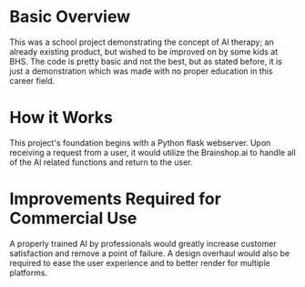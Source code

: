 # Basic Overview
This was a school project demonstrating the concept of AI therapy; an already existing product, but wished to be improved on by some kids at BHS. The code is pretty basic and not the best, but as stated before, it is just a demonstration which was made with no proper education in this career field. 

# How it Works
This project's foundation begins with a Python flask webserver. Upon receiving a request from a user, it would utilize the Brainshop.ai to handle all of the AI related functions and return to the user.

# Improvements Required for Commercial Use
A properly trained AI by professionals would greatly increase customer satisfaction and remove a point of failure. A design overhaul would also be required to ease the user experience and to better render for multiple platforms.
